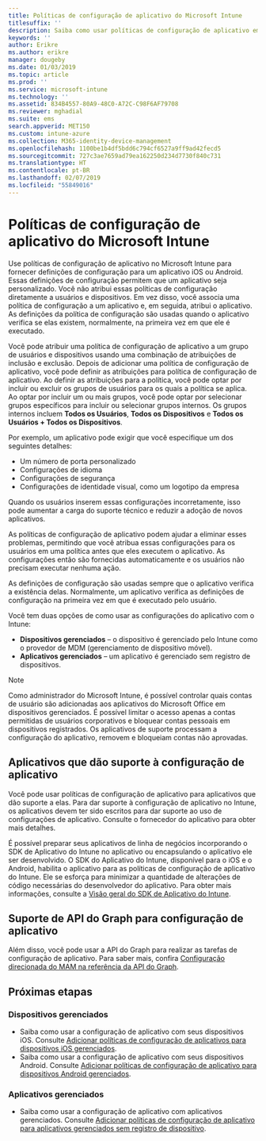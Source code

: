 ```yaml
---
title: Políticas de configuração de aplicativo do Microsoft Intune
titlesuffix: ''
description: Saiba como usar políticas de configuração de aplicativo em um dispositivo iOS ou Android no Microsoft Intune.
keywords: ''
author: Erikre
ms.author: erikre
manager: dougeby
ms.date: 01/03/2019
ms.topic: article
ms.prod: ''
ms.service: microsoft-intune
ms.technology: ''
ms.assetid: 834B4557-80A9-48C0-A72C-C98F6AF79708
ms.reviewer: mghadial
ms.suite: ems
search.appverid: MET150
ms.custom: intune-azure
ms.collection: M365-identity-device-management
ms.openlocfilehash: 1100be1b4df5bdd6c794cf6527a9ff9ad42fecd5
ms.sourcegitcommit: 727c3ae7659ad79ea162250d234d7730f840c731
ms.translationtype: HT
ms.contentlocale: pt-BR
ms.lasthandoff: 02/07/2019
ms.locfileid: "55849016"
---
```

# <a name="app-configuration-policies-for-microsoft-intune"></a>Políticas de configuração de aplicativo do Microsoft Intune

Use políticas de configuração de aplicativo no Microsoft Intune para fornecer definições de configuração para um aplicativo iOS ou Android. Essas definições de configuração permitem que um aplicativo seja personalizado. Você não atribui essas políticas de configuração diretamente a usuários e dispositivos. Em vez disso, você associa uma política de configuração a um aplicativo e, em seguida, atribui o aplicativo. As definições da política de configuração são usadas quando o aplicativo verifica se elas existem, normalmente, na primeira vez em que ele é executado.

Você pode atribuir uma política de configuração de aplicativo a um grupo de usuários e dispositivos usando uma combinação de atribuições de inclusão e exclusão. Depois de adicionar uma política de configuração de aplicativo, você pode definir as atribuições para política de configuração de aplicativo. Ao definir as atribuições para a política, você pode optar por incluir ou excluir os grupos de usuários para os quais a política se aplica. Ao optar por incluir um ou mais grupos, você pode optar por selecionar grupos específicos para incluir ou selecionar grupos internos. Os grupos internos incluem **Todos os Usuários**, **Todos os Dispositivos** e **Todos os Usuários + Todos os Dispositivos**.

Por exemplo, um aplicativo pode exigir que você especifique um dos seguintes detalhes:

- Um número de porta personalizado
- Configurações de idioma
- Configurações de segurança
- Configurações de identidade visual, como um logotipo da empresa

Quando os usuários inserem essas configurações incorretamente, isso pode aumentar a carga do suporte técnico e reduzir a adoção de novos aplicativos.

As políticas de configuração de aplicativo podem ajudar a eliminar esses problemas, permitindo que você atribua essas configurações para os usuários em uma política antes que eles executem o aplicativo. As configurações então são fornecidas automaticamente e os usuários não precisam executar nenhuma ação.

As definições de configuração são usadas sempre que o aplicativo verifica a existência delas. Normalmente, um aplicativo verifica as definições de configuração na primeira vez em que é executado pelo usuário.

Você tem duas opções de como usar as configurações do aplicativo com o Intune:
 - **Dispositivos gerenciados** – o dispositivo é gerenciado pelo Intune como o provedor de MDM (gerenciamento de dispositivo móvel).
 - **Aplicativos gerenciados** – um aplicativo é gerenciado sem registro de dispositivos.

> [!NOTE]
> Como administrador do Microsoft Intune, é possível controlar quais contas de usuário são adicionadas aos aplicativos do Microsoft Office em dispositivos gerenciados. É possível limitar o acesso apenas a contas permitidas de usuários corporativos e bloquear contas pessoais em dispositivos registrados. Os aplicativos de suporte processam a configuração do aplicativo, removem e bloqueiam contas não aprovadas.

## <a name="apps-that-support-app-configuration"></a>Aplicativos que dão suporte à configuração de aplicativo

Você pode usar políticas de configuração de aplicativo para aplicativos que dão suporte a elas. Para dar suporte à configuração de aplicativo no Intune, os aplicativos devem ter sido escritos para dar suporte ao uso de configurações de aplicativo. Consulte o fornecedor do aplicativo para obter mais detalhes.

É possível preparar seus aplicativos de linha de negócios incorporando o SDK de Aplicativo do Intune no aplicativo ou encapsulando o aplicativo ele ser desenvolvido. O SDK do Aplicativo do Intune, disponível para o iOS e o Android, habilita o aplicativo para as políticas de configuração de aplicativo do Intune. Ele se esforça para minimizar a quantidade de alterações de código necessárias do desenvolvedor do aplicativo. Para obter mais informações, consulte a [Visão geral do SDK de Aplicativo do Intune](app-sdk.md).

## <a name="graph-api-support-for-app-configuration"></a>Suporte de API do Graph para configuração de aplicativo

Além disso, você pode usar a API do Graph para realizar as tarefas de configuração de aplicativo. Para saber mais, confira [Configuração direcionada do MAM na referência da API do Graph](https://graph.microsoft.io/docs/api-reference/beta/api/intune_mam_targetedmanagedappconfiguration_create).

## <a name="next-steps"></a>Próximas etapas

### <a name="managed-devices"></a>Dispositivos gerenciados

 - Saiba como usar a configuração de aplicativo com seus dispositivos iOS.  Consulte [Adicionar políticas de configuração de aplicativos para dispositivos iOS gerenciados](app-configuration-policies-use-ios.md).
 - Saiba como usar a configuração de aplicativo com seus dispositivos Android.  Consulte [Adicionar políticas de configuração de aplicativo para dispositivos Android gerenciados](app-configuration-policies-use-android.md).

### <a name="managed-apps"></a>Aplicativos gerenciados

 - Saiba como usar a configuração de aplicativo com aplicativos gerenciados. Consulte [Adicionar políticas de configuração de aplicativo para aplicativos gerenciados sem registro de dispositivo](app-configuration-policies-managed-app.md).
